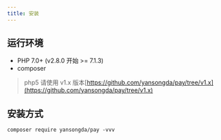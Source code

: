 ```yaml
---
title: 安装
---
```



## 运行环境
- PHP 7.0+ (v2.8.0 开始 >= 7.1.3)
- composer

> php5 请使用 v1.x 版本[https://github.com/yansongda/pay/tree/v1.x](https://github.com/yansongda/pay/tree/v1.x)


## 安装方式
```shell
composer require yansongda/pay -vvv
```
